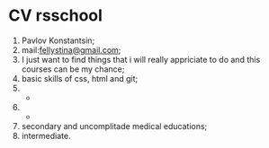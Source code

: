 # CV rsschool
1. Pavlov Konstantsin;
2. mail:fellystina@gmail.com;
3. I just want to find things that i will really appriciate to do and this courses can be my chance;
4. basic skills of css, html and git;
5. -
6. -
7. secondary and uncomplitade medical educations;
8. intermediate.